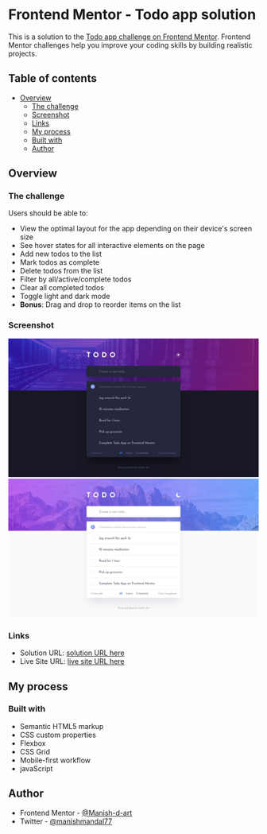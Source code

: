 # Frontend Mentor - Todo app solution

This is a solution to the [Todo app challenge on Frontend Mentor](https://www.frontendmentor.io/challenges/todo-app-Su1_KokOW). Frontend Mentor challenges help you improve your coding skills by building realistic projects. 

## Table of contents

- [Overview](#overview)
  - [The challenge](#the-challenge)
  - [Screenshot](#screenshot)
  - [Links](#links)
  - [My process](#my-process)
  - [Built with](#built-with)
  - [Author](#author)



## Overview

### The challenge

Users should be able to:

- View the optimal layout for the app depending on their device's screen size
- See hover states for all interactive elements on the page
- Add new todos to the list
- Mark todos as complete
- Delete todos from the list
- Filter by all/active/complete todos
- Clear all completed todos
- Toggle light and dark mode
- **Bonus**: Drag and drop to reorder items on the list

### Screenshot

![](./assets/design/desktop-design-dark.jpg)
![](./assets/design/desktop-design-light.jpg)

### Links

- Solution URL: [solution URL here](https://github.com/Manish-d-art/Todo-App.git)
- Live Site URL: [live site URL here](https://todo-app-d-art.netlify.app)

## My process

### Built with

- Semantic HTML5 markup
- CSS custom properties
- Flexbox
- CSS Grid
- Mobile-first workflow
- javaScript

## Author

- Frontend Mentor - [@Manish-d-art](https://www.frontendmentor.io/profile/Manish-d-art)
- Twitter - [@manishmandal77](https://www.twitter.com/manishmandal77)
